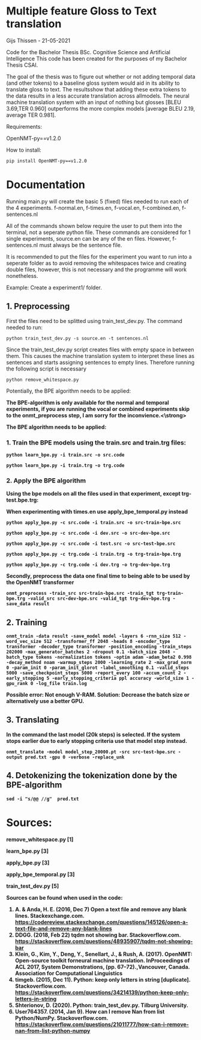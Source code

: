 # Multiple feature Gloss to Text translation 
Gijs Thissen - 21-05-2021

Code for the Bachelor Thesis BSc. Cognitive Science and Artificial Intelligence
This code has been created for the purposes of my Bachelor Thesis CSAI.

The goal of the thesis was to figure out whether or not adding temporal data (and other tokens) to a baseline gloss system would aid in its ability to translate gloss to text.
The resultsshow that adding these extra tokens to the data results in a less accurate translation across allmodels. The neural machine translation system with an input of nothing but glosses [BLEU 3.69,TER 0.960] outperforms the more complex models [average BLEU 2.19, average TER 0.981].


Requirements:

OpenNMT-py==v1.2.0

How to install:
```
pip install OpenNMT-py==v1.2.0
```

# Documentation

Running main.py will create the basic 5 (fixed) files needed to run each of the 4 experiments.
f-normal.en, f-times.en, f-vocal.en, f-combined.en, f-sentences.nl

All of the commands shown below require the user to put them into the terminal, not a seperate python file.
These commands are considered for 1 single experiments, source.en can be any of the en files. However, f-sentences.nl must always be the sentence file.

It is recommended to put the files for the experiment you want to run into a seperate folder as to avoid removing the whitespaces twice and creating double files, however, this is not necessary and the programme will work nonetheless.

Example:
Create a experiment1/ folder.

## 1. Preprocessing
First the files need to be splitted using train_test_dev.py. The command needed to run:
```
python train_test_dev.py -s source.en -t sentences.nl
```

Since the train_test_dev.py script creates files with empty space in between them. This causes the machine translation system to interpret these lines as sentences
and starts assigning sentences to empty lines. Therefore running the following script is necessary

```
python remove_whitespace.py
```

Potentially, the BPE algorithm needs to be applied:

<strong>The BPE-algorithm is only available for the normal and temporal experiments, if you are running the vocal or combined experiments skip to the onmt_preprocess step, I am sorry for the inconvience.<\strong>

The BPE algorithm needs to be applied:

### 1. Train the BPE models using the train.src and train.trg files:
```
python learn_bpe.py -i train.src -o src.code

python learn_bpe.py -i train.trg -o trg.code
```
### 2. Apply the BPE algorithm 

<strong>Using the bpe models on all the files used in that experiment, except trg-test.bpe.trg:

When experimenting with times.en use apply_bpe_temporal.py instead </strong>
```
python apply_bpe.py -c src.code -i train.src -o src-train-bpe.src

python apply_bpe.py -c src.code -i dev.src -o src-dev-bpe.src

python apply_bpe.py -c src.code -i test.src -o src-test-bpe.src

python apply_bpe.py -c trg.code -i train.trg -o trg-train-bpe.trg

python apply_bpe.py -c trg.code -i dev.trg -o trg-dev-bpe.trg
```

Secondly, preprocess the data one final time to being able to be used by the OpenNMT transformer
```
onmt_preprocess -train_src src-train-bpe.src -train_tgt trg-train-bpe.trg -valid_src src-dev-bpe.src -valid_tgt trg-dev-bpe.trg -save_data result
```
## 2. Training
```
onmt_train -data result -save_model model -layers 6 -rnn_size 512 -word_vec_size 512 -transformer_ff 2048 -heads 8 -encoder_type transformer -decoder_type transformer -position_encoding -train_steps 202000 -max_generator_batches 2 -dropout 0.1 -batch_size 2048 -batch_type tokens -normalization tokens -optim adam -adam_beta2 0.998 -decay_method noam -warmup_steps 2000 -learning_rate 2 -max_grad_norm 0 -param_init 0 -param_init_glorot -label_smoothing 0.1 -valid_steps 5000 -save_checkpoint_steps 5000 -report_every 100 -accum_count 2 -early_stopping 5 -early_stopping_criteria ppl accuracy -world_size 1 -gpu_rank 0 -log_file train.log
```

Possible error: Not enough V-RAM.
Solution: Decrease the batch size or alternatively use a better GPU.

## 3. Translating

In the command the last model (20k steps) is selected. If the system stops earlier due to early stopping criteria use that model step instead.
```
onmt_translate -model model_step_20000.pt -src src-test-bpe.src -output pred.txt -gpu 0 -verbose -replace_unk
```
## 4. Detokenizing the tokenization done by the BPE-algorithm
```
sed -i "s/@@ //g"  pred.txt
```
# Sources:

remove_whitespace.py [1]

learn_bpe.py [3]

apply_bpe.py [3]

apply_bpe_temporal.py [3]

train_test_dev.py [5]


Sources can be found when used in the code:

1. A. & Anda, H. E. (2016, Dec 7) Open a text file and remove any blank lines. Stackexchange.com. https://codereview.stackexchange.com/questions/145126/open-a-text-file-and-remove-any-blank-lines
2.  DDGG. (2018, Feb 22) tqdm not showing bar. Stackoverflow.com. https://stackoverflow.com/questions/48935907/tqdm-not-showing-bar
3. Klein, G., Kim, Y., Deng, Y., Senellart, J., & Rush, A. (2017). OpenNMT: Open-source toolkit forneural machine translation. InProceedings of ACL 2017, System Demonstrations, (pp. 67–72).,Vancouver, Canada. Association for Computational Linguistics
4. timgeb. (2015, Dec 11). Python: keep only letters in string [duplicate]. Stackoverflow.com. https://stackoverflow.com/questions/34214139/python-keep-only-letters-in-string
5. Shterionov, D. (2020). Python: train_test_dev.py. Tilburg University.
6. User764357. (2014, Jan 9). How can I remove Nan from list Python/NumPy. Stackoverflow.com. https://stackoverflow.com/questions/21011777/how-can-i-remove-nan-from-list-python-numpy
